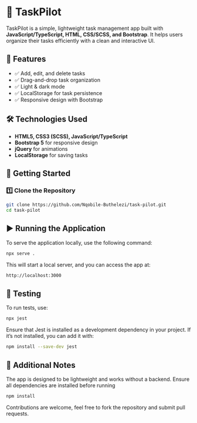 # 🚀 TaskPilot  

TaskPilot is a simple, lightweight task management app built with **JavaScript/TypeScript, HTML, CSS/SCSS, and Bootstrap**. It helps users organize their tasks efficiently with a clean and interactive UI.  

## 📌 Features  
- ✅ Add, edit, and delete tasks  
- ✅ Drag-and-drop task organization  
- ✅ Light & dark mode  
- ✅ LocalStorage for task persistence  
- ✅ Responsive design with Bootstrap  

## 🛠️ Technologies Used  
- **HTML5, CSS3 (SCSS), JavaScript/TypeScript**  
- **Bootstrap 5** for responsive design  
- **jQuery** for animations  
- **LocalStorage** for saving tasks  

## 🚀 Getting Started  
### 1️⃣ Clone the Repository  
```sh
git clone https://github.com/Nqobile-Buthelezi/task-pilot.git
cd task-pilot
```

## ▶️ Running the Application  
To serve the application locally, use the following command:  
```sh
npx serve .
```

This will start a local server, and you can access the app at:
```sh
http://localhost:3000
```

## 🧪 Testing
To run tests, use:

```sh
npx jest
```

Ensure that Jest is installed as a development dependency in your project. If it’s not installed, you can add it with:

```sh
npm install --save-dev jest
```

## 📌 Additional Notes

The app is designed to be lightweight and works without a backend.
Ensure all dependencies are installed before running 

```sh
npm install
```

Contributions are welcome, feel free to fork the repository and submit pull requests.
